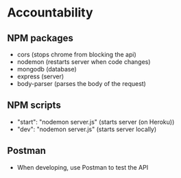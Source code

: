 # Accountability

## NPM packages

- cors (stops chrome from blocking the api)
- nodemon (restarts server when code changes)
- mongodb (database)
- express (server)
- body-parser (parses the body of the request)

## NPM scripts

- "start": "nodemon server.js" (starts server (on Heroku))
- "dev": "nodemon server.js" (starts server locally)

## Postman

- When developing, use Postman to test the API
